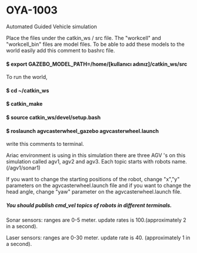 # OYA-1003
Automated Guided Vehicle simulation

Place the files under the catkin_ws / src file. The "workcell" and "workcell_bin" files are model files.
To be able to add these models to the world easily add this comment to bashrc file.
#### $ export GAZEBO_MODEL_PATH=/home/[kullanıcı adınız]/catkin_ws/src 
To run the world, 
#### $ cd ~/catkin_ws
#### $ catkin_make
#### $ source catkin_ws/devel/setup.bash
#### $ roslaunch agvcasterwheel_gazebo agvcasterwheel.launch 
write this comments to terminal.

Ariac environment is using in this simulation there are three AGV 's on this simulation called agv1, agv2 and agv3.
Each topic starts with robots name.(/agv1/sonar1)

If you want to change the starting positions of the robot, change "x","y" parameters on the agvcasterwheel.launch file and 
if you want to change the head angle, change "yaw" parameter on the agvcasterwheel.launch file.

##### You should publish cmd_vel topics of robots in different terminals.

Sonar sensors: ranges are 0-5 meter.
               update rates is 100.(approximately 2 in a second).
               
Laser sensors: ranges are 0-30 meter.
               update rate is 40. (approximately 1 in a second).
